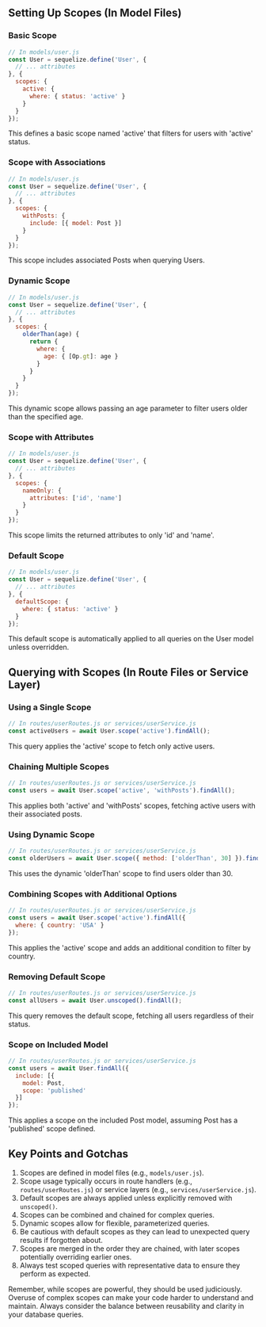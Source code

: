 
## Setting Up Scopes (In Model Files)

### Basic Scope
```javascript
// In models/user.js
const User = sequelize.define('User', {
  // ... attributes
}, {
  scopes: {
    active: {
      where: { status: 'active' }
    }
  }
});
```
This defines a basic scope named 'active' that filters for users with 'active' status.
### Scope with Associations
```javascript
// In models/user.js
const User = sequelize.define('User', {
  // ... attributes
}, {
  scopes: {
    withPosts: {
      include: [{ model: Post }]
    }
  }
});
```
This scope includes associated Posts when querying Users.
### Dynamic Scope
```javascript
// In models/user.js
const User = sequelize.define('User', {
  // ... attributes
}, {
  scopes: {
    olderThan(age) {
      return {
        where: {
          age: { [Op.gt]: age }
        }
      }
    }
  }
});
```
This dynamic scope allows passing an age parameter to filter users older than the specified age.
### Scope with Attributes
```javascript
// In models/user.js
const User = sequelize.define('User', {
  // ... attributes
}, {
  scopes: {
    nameOnly: {
      attributes: ['id', 'name']
    }
  }
});
```
This scope limits the returned attributes to only 'id' and 'name'.
### Default Scope
```javascript
// In models/user.js
const User = sequelize.define('User', {
  // ... attributes
}, {
  defaultScope: {
    where: { status: 'active' }
  }
});
```
This default scope is automatically applied to all queries on the User model unless overridden.
## Querying with Scopes (In Route Files or Service Layer)

### Using a Single Scope
```javascript
// In routes/userRoutes.js or services/userService.js
const activeUsers = await User.scope('active').findAll();
```
This query applies the 'active' scope to fetch only active users.
### Chaining Multiple Scopes
```javascript
// In routes/userRoutes.js or services/userService.js
const users = await User.scope('active', 'withPosts').findAll();
```
This applies both 'active' and 'withPosts' scopes, fetching active users with their associated posts.
### Using Dynamic Scope
```javascript
// In routes/userRoutes.js or services/userService.js
const olderUsers = await User.scope({ method: ['olderThan', 30] }).findAll();
```
This uses the dynamic 'olderThan' scope to find users older than 30.
### Combining Scopes with Additional Options
```javascript
// In routes/userRoutes.js or services/userService.js
const users = await User.scope('active').findAll({
  where: { country: 'USA' }
});
```
This applies the 'active' scope and adds an additional condition to filter by country.
### Removing Default Scope
```javascript
// In routes/userRoutes.js or services/userService.js
const allUsers = await User.unscoped().findAll();
```
This query removes the default scope, fetching all users regardless of their status.
### Scope on Included Model
```javascript
// In routes/userRoutes.js or services/userService.js
const users = await User.findAll({
  include: [{
    model: Post,
    scope: 'published'
  }]
});
```
This applies a scope on the included Post model, assuming Post has a 'published' scope defined.
## Key Points and Gotchas

1. Scopes are defined in model files (e.g., `models/user.js`).
2. Scope usage typically occurs in route handlers (e.g., `routes/userRoutes.js`) or service layers (e.g., `services/userService.js`).
3. Default scopes are always applied unless explicitly removed with `unscoped()`.
4. Scopes can be combined and chained for complex queries.
5. Dynamic scopes allow for flexible, parameterized queries.
6. Be cautious with default scopes as they can lead to unexpected query results if forgotten about.
7. Scopes are merged in the order they are chained, with later scopes potentially overriding earlier ones.
8. Always test scoped queries with representative data to ensure they perform as expected.

Remember, while scopes are powerful, they should be used judiciously. Overuse of complex scopes can make your code harder to understand and maintain. Always consider the balance between reusability and clarity in your database queries.